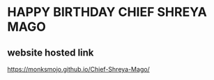 # HAPPY BIRTHDAY CHIEF SHREYA MAGO 
## website hosted link
https://monksmojo.github.io/Chief-Shreya-Mago/
